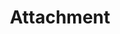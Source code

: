 ---
layout: component-documentation
sectionKey: Components
eleventyNavigation:
  parent: Components
title: Attachment
---